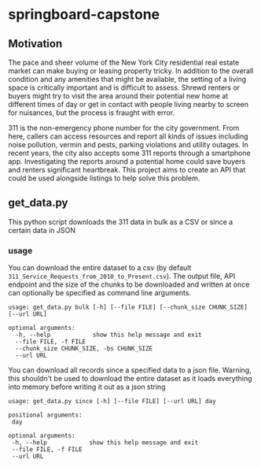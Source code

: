 # springboard-capstone
## Motivation
The pace and sheer volume of the New York City residential real estate market can make buying or leasing property tricky. In addition to the overall condition and any amenities that might be available, the setting of a living space is critically important and is difficult to assess. Shrewd renters or buyers might try to visit the area around their potential new home at different times of day or get in contact with people living nearby to screen for nuisances, but the process is fraught with error.

311 is the non-emergency phone number for the city government. From here, callers can access resources and report all kinds of issues including noise pollution, vermin and pests, parking violations and utility outages. In recent years, the city also accepts some 311 reports through a smartphone app. Investigating the reports around a potential home could save buyers and renters significant heartbreak. This project aims to create an API that could be used alongside listings to help solve this problem.
## get_data.py
This python script downloads the 311 data in bulk as a CSV or since a certain data in JSON
### usage
You can download the entire dataset to a csv (by default `311_Service_Requests_from_2010_to_Present.csv`). The output file, API endpoint and the size of the chunks to be downloaded and written at once can optionally be specified as command line arguments.

```
usage: get_data.py bulk [-h] [--file FILE] [--chunk_size CHUNK_SIZE] [--url URL]

optional arguments:
  -h, --help            show this help message and exit
  --file FILE, -f FILE
  --chunk_size CHUNK_SIZE, -bs CHUNK_SIZE
  --url URL
 ```
 
 You can download all records since a specified data to a json file. Warning, this shouldn't be used to download the entire dataset as it loads everything into memory before writing it out as a json string
 
 ```
 usage: get_data.py since [-h] [--file FILE] [--url URL] day

positional arguments:
  day

optional arguments:
  -h, --help            show this help message and exit
  --file FILE, -f FILE
  --url URL
  ```
